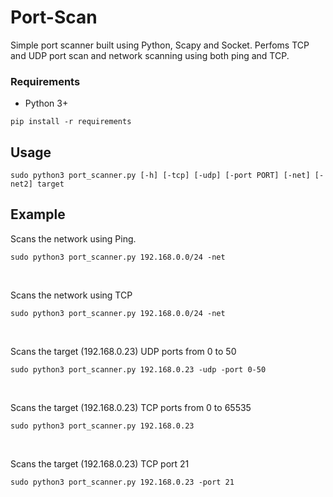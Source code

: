 # Port-Scan
Simple port scanner built using Python, Scapy and Socket. Perfoms TCP and UDP port scan and network scanning using both ping and TCP.

### Requirements

   - Python 3+
	
    pip install -r requirements

## Usage

	sudo python3 port_scanner.py [-h] [-tcp] [-udp] [-port PORT] [-net] [-net2] target
	
## Example

Scans the network using Ping.
	
	sudo python3 port_scanner.py 192.168.0.0/24 -net
  
&nbsp;
  

Scans the network using TCP
	
	sudo python3 port_scanner.py 192.168.0.0/24 -net
  
&nbsp;
  

Scans the target (192.168.0.23) UDP ports from 0 to 50
	
	sudo python3 port_scanner.py 192.168.0.23 -udp -port 0-50
  
&nbsp;
  


Scans the target (192.168.0.23) TCP ports from 0 to 65535

	sudo python3 port_scanner.py 192.168.0.23

&nbsp;

 


Scans the target (192.168.0.23) TCP port 21

	sudo python3 port_scanner.py 192.168.0.23 -port 21
